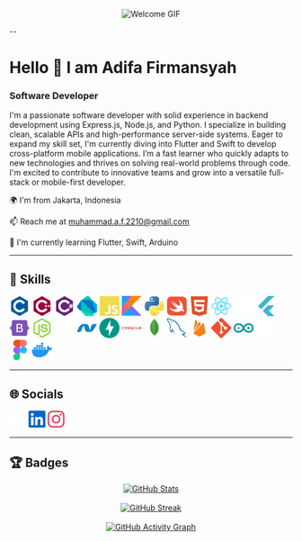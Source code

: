 <p align="center">
  <img src="https://user-images.githubusercontent.com/74038190/225813708-98b745f2-7d22-48cf-9150-083f1b00d6c9.gif" alt="Welcome GIF" />
</p>

--
    <td style="padding-left: 20px;">
      <h1>Hello 👋 I am Adifa Firmansyah</h1>
      <h3>Software Developer</h3>
      <p>
        I'm a passionate software developer with solid experience in backend development using Express.js, Node.js, and Python. I specialize in building clean,
        scalable APIs and high-performance server-side systems. Eager to expand my skill set, I'm currently diving into Flutter and Swift to develop cross-platform
        mobile applications. I’m a fast learner who quickly adapts to new technologies and thrives on solving real-world problems through code. I'm excited to 
        contribute to innovative teams and grow into a versatile full-stack or mobile-first developer.
      </p>
      <p>🌍 I'm from Jakarta, Indonesia</p>
      <p>📫 Reach me at <a href="mailto:muhammad.a.f.2210@gmail.com">muhammad.a.f.2210@gmail.com</a></p>
      <p>🌱 I'm currently learning Flutter, Swift, Arduino</p>
    </td>

---

<h2>🚀 Skills</h2>
<p>
  <img height="36" src="https://raw.githubusercontent.com/ShahVandit8/profile-x/refs/heads/main/public/icons/skills/c-colored.svg" alt="C" />
  <img height="36" src="https://raw.githubusercontent.com/ShahVandit8/profile-x/refs/heads/main/public/icons/skills/cplusplus-colored.svg" alt="C++" />
  <img height="36" src="https://raw.githubusercontent.com/ShahVandit8/profile-x/refs/heads/main/public/icons/skills/csharp-colored.svg" alt="C#" />
  <img height="36" src="https://raw.githubusercontent.com/ShahVandit8/profile-x/refs/heads/main/public/icons/skills/dart-colored.svg" alt="Dart" />
  <img height="36" src="https://raw.githubusercontent.com/ShahVandit8/profile-x/refs/heads/main/public/icons/skills/javascript-colored.svg" alt="JavaScript" />
  <img height="36" src="https://raw.githubusercontent.com/ShahVandit8/profile-x/refs/heads/main/public/icons/skills/kotlin-colored.svg" alt="Kotlin" />
  <img height="36" src="https://raw.githubusercontent.com/ShahVandit8/profile-x/refs/heads/main/public/icons/skills/python-colored.svg" alt="Python" />
  <img height="36" src="https://raw.githubusercontent.com/ShahVandit8/profile-x/refs/heads/main/public/icons/skills/swift-colored.svg" alt="Swift" />
  <img height="36" src="https://raw.githubusercontent.com/ShahVandit8/profile-x/refs/heads/main/public/icons/skills/html5-colored.svg" alt="HTML5" />
  <img height="36" src="https://raw.githubusercontent.com/ShahVandit8/profile-x/refs/heads/main/public/icons/skills/react-colored.svg" alt="React" />
  <img height="36" src="https://raw.githubusercontent.com/ShahVandit8/profile-x/refs/heads/main/public/icons/skills/nextjs-colored-dark.svg" alt="NextJs" />
  <img height="36" src="https://raw.githubusercontent.com/ShahVandit8/profile-x/refs/heads/main/public/icons/skills/flutter-colored.svg" alt="Flutter" />
  <img height="36" src="https://raw.githubusercontent.com/ShahVandit8/profile-x/refs/heads/main/public/icons/skills/bootstrap-colored.svg" alt="Bootstrap" />
  <img height="36" src="https://raw.githubusercontent.com/ShahVandit8/profile-x/refs/heads/main/public/icons/skills/nodejs-colored.svg" alt="NodeJS" />
  <img height="36" src="https://raw.githubusercontent.com/ShahVandit8/profile-x/refs/heads/main/public/icons/skills/express-colored-dark.svg" alt="Express" />
  <img height="36" src="https://raw.githubusercontent.com/ShahVandit8/profile-x/refs/heads/main/public/icons/skills/dot-net-colored.svg" alt=".NET" />
  <img height="36" src="https://raw.githubusercontent.com/ShahVandit8/profile-x/refs/heads/main/public/icons/skills/fastapi-colored.svg" alt="FastAPI" />
  <img height="36" src="https://raw.githubusercontent.com/ShahVandit8/profile-x/refs/heads/main/public/icons/skills/oracle-colored.svg" alt="Oracle" />
  <img height="36" src="https://raw.githubusercontent.com/ShahVandit8/profile-x/refs/heads/main/public/icons/skills/mongodb-colored.svg" alt="MongoDB" />
  <img height="36" src="https://raw.githubusercontent.com/ShahVandit8/profile-x/refs/heads/main/public/icons/skills/mysql-colored.svg" alt="MySQL" />
  <img height="36" src="https://raw.githubusercontent.com/ShahVandit8/profile-x/refs/heads/main/public/icons/skills/firebase-colored.svg" alt="Firebase" />
  <img height="36" src="https://raw.githubusercontent.com/ShahVandit8/profile-x/refs/heads/main/public/icons/skills/git-colored.svg" alt="Git" />
  <img height="36" src="https://raw.githubusercontent.com/ShahVandit8/profile-x/refs/heads/main/public/icons/skills/arduino-colored.svg" alt="Arduino" />
  <img height="36" src="https://raw.githubusercontent.com/ShahVandit8/profile-x/refs/heads/main/public/icons/skills/macos-colored-dark.svg" alt="MacOS" />
  <img height="36" src="https://raw.githubusercontent.com/ShahVandit8/profile-x/refs/heads/main/public/icons/skills/figma-colored.svg" alt="Figma" />
  <img height="36" src="https://raw.githubusercontent.com/ShahVandit8/profile-x/refs/heads/main/public/icons/skills/docker-colored.svg" alt="Docker" />
</p>

---

<h2>🌐 Socials</h2>
<p>
  <a href="https://github.com/fasyaaa" target="_blank"><img height="30" src="https://raw.githubusercontent.com/ShahVandit8/profile-x/refs/heads/main/public/icons/socials/github-dark.svg" alt="GitHub" /></a>
  <a href="https://www.linkedin.com/in/adifafirmansyah" target="_blank"><img height="30" src="https://raw.githubusercontent.com/ShahVandit8/profile-x/refs/heads/main/public/icons/socials/linkedin.svg" alt="LinkedIn" /></a>
  <a href="https://www.instagram.com/adifafirmansyah" target="_blank"><img height="30" src="https://raw.githubusercontent.com/ShahVandit8/profile-x/refs/heads/main/public/icons/socials/instagram.svg" alt="Instagram" /></a>
  <a href="https://www.threads.net/@adifafirmansyah" target="_blank"><img height="30" src="https://raw.githubusercontent.com/ShahVandit8/profile-x/refs/heads/main/public/icons/socials/threads-dark.svg" alt="Threads" /></a>
</p>

---

<h2>🏆 Badges</h2>
<p align="center">
  <a href="http://www.github.com/fasyaaa">
    <img src="https://github-readme-stats.vercel.app/api?username=fasyaaa&hide=stars,issues,&title_color=ef4444&text_color=ffffff&icon_color=f97316&bg_color=181824&hide_border=true&show_icons=true" alt="GitHub Stats" />
  </a>
  <br/><br/>
  <a href="http://www.github.com/fasyaaa">
    <img src="https://streak-stats.demolab.com/?user=fasyaaa&stroke=ffffff&background=181824&ring=ef4444&fire=ef4444&currStreakNum=ffffff&currStreakLabel=ef4444&sideNums=ffffff&sideLabels=ffffff&dates=ffffff&hide_border=true" alt="GitHub Streak" />
  </a>
  <br/><br/>
  <a href="http://www.github.com/fasyaaa">
    <img width="75%" src="https://github-readme-activity-graph.vercel.app/graph?username=fasyaaa&bg_color=181824&color=ffffff&line=f97316&point=ffffff&area_color=181824&area=true&hide_border=true&custom_title=GitHub%20Commits%20Graph" alt="GitHub Activity Graph" />
  </a>
</p>
